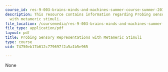 ```yaml
---
course_id: res-9-003-brains-minds-and-machines-summer-course-summer-2015
description: This resource contains information regarding Probing sensory representations
  with metameric stimuli.
file_location: /coursemedia/res-9-003-brains-minds-and-machines-summer-course-summer-2015/74750eb17b612c779697f2a5a1b5e965_MITRES_9_003SUM15_sem4-1.pdf
file_type: application/pdf
layout: pdf
title: Probing Sensory Representations with Metameric Stimuli
type: course
uid: 74750eb17b612c779697f2a5a1b5e965

---
```

None